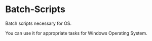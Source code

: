 # Batch-Scripts
Batch scripts necessary for OS.

You can use it for appropriate tasks for Windows Operating System.
